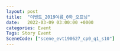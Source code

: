```yaml
---
layout: post
title:  "이벤트_2019여름_0화_오프닝"
date:   2022-03-09 03:00:00 +0000
categories: Event
Tags: Story Event
SceneCode: ["scene_evt190627_cp0_q1_s10"]
---
```

